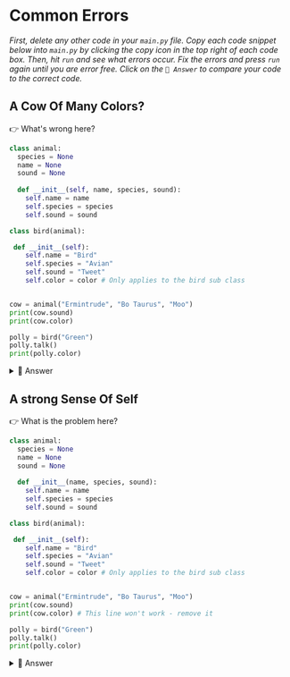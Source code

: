 # Common Errors

*First, delete any other code in your `main.py` file. Copy each code snippet below into `main.py` by clicking the copy icon in the top right of each code box. Then, hit `run` and see what errors occur. Fix the errors and press `run` again until you are error free. Click on the `👀 Answer` to compare your code to the correct code.*

## A Cow Of Many Colors?

👉 What's wrong here?


```python
class animal:
  species = None
  name = None
  sound = None
 
  def __init__(self, name, species, sound):
    self.name = name
    self.species = species
    self.sound = sound

class bird(animal):

 def __init__(self):
    self.name = "Bird"
    self.species = "Avian"
    self.sound = "Tweet"
    self.color = color # Only applies to the bird sub class


cow = animal("Ermintrude", "Bo Taurus", "Moo")
print(cow.sound)
print(cow.color)

polly = bird("Green") 
polly.talk()
print(polly.color) 
```

<details> <summary> 👀 Answer </summary>

- cow was created using the `animal` class. The `color` attribute only belongs to bird objects. Inheritance only works one way.

</details>

## A strong Sense Of Self

👉 What is the problem here?
```python
class animal:
  species = None
  name = None
  sound = None
 
  def __init__(name, species, sound):
    self.name = name
    self.species = species
    self.sound = sound

class bird(animal):

 def __init__(self):
    self.name = "Bird"
    self.species = "Avian"
    self.sound = "Tweet"
    self.color = color # Only applies to the bird sub class


cow = animal("Ermintrude", "Bo Taurus", "Moo")
print(cow.sound)
print(cow.color) # This line won't work - remove it

polly = bird("Green") 
polly.talk()
print(polly.color) 
```

<details> <summary> 👀 Answer </summary>

A mistake like this will throw an error like: 'takes 3 positional arguments but 4 were given'.  

It will look weird because there are only 3 parameters in the brackets of the animal class's `init` method.

However, instantiating an object also creates an invisible extra argument, called 'self', so you have to include that as the first argument in the parameters of the `init`.

```python
class animal:
  species = None
  name = None
  sound = None
 
  def __init__(self, name, species, sound): # Include the 'self' in the 'init'
    self.name = name
    self.species = species
    self.sound = sound

class bird(animal):

 def __init__(self):
    self.name = "Bird"
    self.species = "Avian"
    self.sound = "Tweet"
    self.color = color


cow = animal("Ermintrude", "Bo Taurus", "Moo")
print(cow.sound)
print(cow.color)

polly = bird("Green") 
polly.talk()
print(polly.color) 
```


</details>

